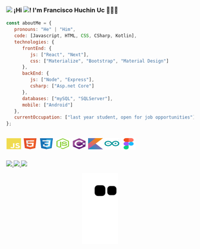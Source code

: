 ### <img src="https://media.giphy.com/media/VgCDAzcKvsR6OM0uWg/giphy.gif" width="50"> ¡Hi <img src="https://raw.githubusercontent.com/MartinHeinz/MartinHeinz/master/wave.gif" width="30px">! I'm Francisco Huchin Uc 👨🏻‍💻

```javascript
const aboutMe = {
   pronouns: "He" | "Him",
   code: [Javascript, HTML, CSS, CSharp, Kotlin],
   technologies: {
      frontEnd: {
         js: ["React", "Next"],
         css: ["Materialize", "Bootstrap", "Material Design"]
      },
      backEnd: {
         js: ["Node", "Express"],
         csharp: ["Asp.net Core"]
      },
      databases: ["mySQL", "SQLServer"],
      mobile: ["Android"]
   },
   currentOccupation: ["last year student, open for job opportunities"]
};
```
  
<div style="display: inline_block"><br>
  <img align="center" alt="Js"     height="30" width="40" src="https://raw.githubusercontent.com/devicons/devicon/master/icons/javascript/javascript-plain.svg">
  <img align="center" alt="HTML"   height="30" width="40" src="https://raw.githubusercontent.com/devicons/devicon/master/icons/html5/html5-original.svg">
  <img align="center" alt="CSS"    height="30" width="40" src="https://raw.githubusercontent.com/devicons/devicon/master/icons/css3/css3-original.svg">
  <img align="center" alt="NodeJS" height="30" width="40" src="https://raw.githubusercontent.com/devicons/devicon/master/icons/nodejs/nodejs-original.svg">
  <img align="center" alt="Csharp" height="30" width="40" src="https://raw.githubusercontent.com/devicons/devicon/master/icons/csharp/csharp-original.svg">
  <img align="center" alt="Kotlin" height="30" width="40" src="https://raw.githubusercontent.com/devicons/devicon/master/icons/kotlin/kotlin-original.svg">
  <img align="center" alt="Arduino"height="30" width="40" src="https://raw.githubusercontent.com/devicons/devicon/master/icons/arduino/arduino-original.svg">
  <img align="center" alt="Figma"  height="30" width="40" src="https://raw.githubusercontent.com/devicons/devicon/master/icons/figma/figma-original.svg">
</div>
  
  ##
 
<div> 
  <a href="https://twitter.com/Francisco_twtt" target="_blank">
    <img src="https://img.shields.io/badge/Twitter-1DA1F2?style=for-the-badge&logo=twitter&logoColor=white" target="_blank">
  </a>
  <a href="https://instagram.com/francisco_huchin" target="_blank">
    <img src="https://img.shields.io/badge/-Instagram-%23E4405F?style=for-the-badge&logo=instagram&logoColor=white" target="_blank">
  </a>
  <a href = "mailto:huchin.uc.francisco@gmail.com">
    <img src="https://img.shields.io/badge/-Gmail-%23333?style=for-the-badge&logo=gmail&logoColor=white" target="_blank">
  </a>
</div>
  
<div align="center">
  
  ![Snake animation](https://github.com/rafaballerini/rafaballerini/blob/output/github-contribution-grid-snake.svg)
  
</div>
